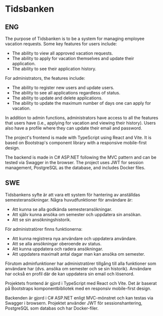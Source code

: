 # Tidsbanken

## ENG

The purpose of Tidsbanken is to be a system for managing employee vacation requests. Some key features for users include:

- The ability to view all approved vacation requests.
- The ability to apply for vacation themselves and update their application.
- The ability to see their application history.

For administrators, the features include:

- The ability to register new users and update users.
- The ability to see all applications regardless of status.
- The ability to update and delete applications.
- The ability to update the maximum number of days one can apply for vacation.

In addition to admin functions, administrators have access to all the features that users have (i.e., applying for vacation and viewing their history). Users also have a profile where they can update their email and password.

The project's frontend is made with TypeScript using React and Vite. It is based on Bootstrap's component library with a responsive mobile-first design.

The backend is made in C# ASP.NET following the MVC pattern and can be tested via Swagger in the browser. The project uses JWT for session management, PostgreSQL as the database, and includes Docker files.


## SWE

Tidsbankens syfte är att vara ett system för hantering av anställdas semesteransökningar. Några huvudfunktioner för användare är:

- Att kunna se alla godkända semesteransökningar.
- Att själv kunna ansöka om semester och uppdatera sin ansökan.
- Att se sin ansökningshistorik.

För administratörer finns funktionerna:

- Att kunna registrera nya användare och uppdatera användare.
- Att se alla ansökningar oberoende av status.
- Att kunna uppdatera och radera ansökningar.
- Att uppdatera maximalt antal dagar man kan ansöka om semester.

Förutom adminfunktioner har administratörer tillgång till alla funktioner som användare har (dvs. ansöka om semester och se sin historik). Användare har också en profil där de kan uppdatera sin email och lösenord.

Projektets frontend är gjord i TypeScript med React och Vite. Det är baserat på Bootstraps komponentbibliotek med en responsiv mobile-first design.

Backenden är gjord i C# ASP.NET enligt MVC-mönstret och kan testas via Swagger i browsern. Projektet använder JWT för sessionshantering, PostgreSQL som databas och har Docker-filer.
